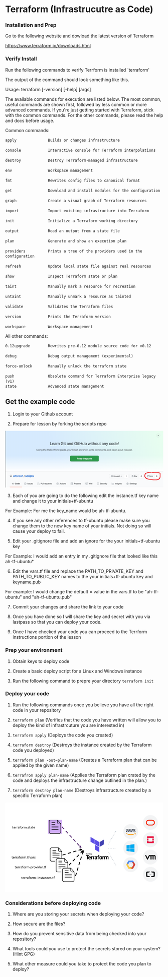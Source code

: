 # Terraform (Infrastrucutre as Code)

### Installation and Prep

Go to the following website and dowload the latest version of Terraform

https://www.terraform.io/downloads.html

### Verify Install

Run the following commands to verify Terrform is installed `terraform'

The output of the command should look something like this.

Usage: terraform [-version] [-help] <command> [args]

The available commands for execution are listed below.
The most common, useful commands are shown first, followed by
less common or more advanced commands. If you're just getting
started with Terraform, stick with the common commands. For the
other commands, please read the help and docs before usage.

Common commands:

    apply              Builds or changes infrastructure

    console            Interactive console for Terraform interpolations

    destroy            Destroy Terraform-managed infrastructure

    env                Workspace management

    fmt                Rewrites config files to canonical format

    get                Download and install modules for the configuration

    graph              Create a visual graph of Terraform resources

    import             Import existing infrastructure into Terraform

    init               Initialize a Terraform working directory

    output             Read an output from a state file

    plan               Generate and show an execution plan

    providers          Prints a tree of the providers used in the configuration

    refresh            Update local state file against real resources

    show               Inspect Terraform state or plan

    taint              Manually mark a resource for recreation

    untaint            Manually unmark a resource as tainted

    validate           Validates the Terraform files

    version            Prints the Terraform version

    workspace          Workspace management

All other commands:

    0.12upgrade        Rewrites pre-0.12 module source code for v0.12

    debug              Debug output management (experimental)

    force-unlock       Manually unlock the terraform state

    push               Obsolete command for Terraform Enterprise legacy (v1)
    state              Advanced state management

## Get the example code

1. Login to your Github account

2. Prepare for lesson by forking the scripts repo

![Github](github-fork.png)

3. Each of you are going to do the following edit the instance.tf key name and change it to your initials+tf-ubuntu

For Example: For me the key_name would be ah-tf-ubuntu.

4. If you see any other references to tf-ubuntu please make sure you change them to the new key name of your initials. Not doing so will cause your deploy to fail.

5. Edit your .gitignore file and add an ignore for the your initials+tf-ubuntu key

For Example: I would add an entry in my .gitignore file that looked like this ah-tf-ubuntu*

6. Edit the vars.tf file and replace the PATH_TO_PRIVATE_KEY and PATH_TO_PUBLIC_KEY names to the your initials+tf-ubuntu key and keyname.pub

For example: I would change the default = value in the vars.tf to be "ah-tf-ubuntu" and "ah-tf-ubuntu.pub"

7. Commit your changes and share the link to your code

8. Once you have done so I will share the key and secret with you via lastpass so that you can deploy your code.

9. Once I have checked your code you can proceed to the Terrform instructions portion of the lesson


### Prep your environment

1. Obtain keys to deploy code

2. Create a basic deploy script for a Linux and Windows instance

3. Run the following command to prepre your directory `terraform init`

### Deploy your code

1. Run the following commands once you believe you have all the right code in your repository

2. `terraform plan` (Verifies that the code you have written will allow you to deploy the kind of infrastrcuture you are interested in)

3. `terraform apply` (Deploys the code you created)

4. `terraform destroy` (Destroys the instance created by the Terraform code you deployed)

5. `terraform plan -out=plan-name` (Creates a Terraform plan that can be applied by the given name)

6. `terrafrom apply plan-name` (Applies the Terraform plan crated by the code and deploys the infrastructure change outlined in the plan.)

7. `terraform destroy plan-name` (Destroys infrastructure created by a specific Terraform plan)

![Terraform](terraform.png)

### Considerations before deploying code

1. Where are you storing your secrets when deploying your code?

2. How secure are the files?

3. How do you prevent sensitive data from being checked into your repository?

4. What tools could you use to protect the secrets stored on your system? (Hint GPG)

5. What other measure could you take to protect the code you plan to deploy?
